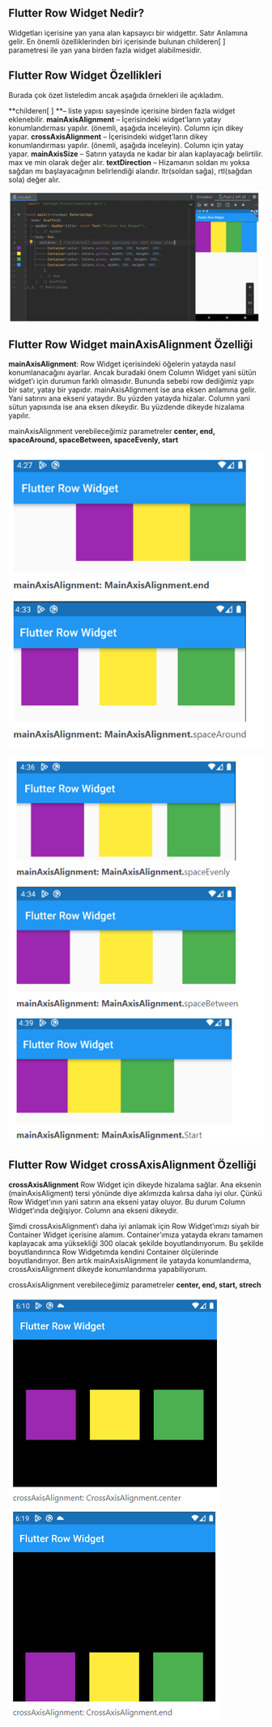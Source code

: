 ## Flutter Row Widget Nedir?

Widgetları içerisine yan yana alan kapsayıcı bir widgettır. Satır Anlamına gelir. En önemli özelliklerinden biri içerisinde bulunan childeren[ ] parametresi ile yan yana birden fazla widget alabilmesidir.

## Flutter Row Widget Özellikleri
Burada çok özet listeledim ancak aşağıda örnekleri ile açıkladım.

**childeren[ ] **– liste yapısı sayesinde içerisine birden fazla widget eklenebilir.
**mainAxisAlignment** – İçerisindeki widget’ların yatay konumlandırması yapılır. (önemli, aşağıda inceleyin). Column için dikey yapar.
**crossAxisAlignment** – İçerisindeki widget’ların dikey konumlandırması yapılır. (önemli, aşağıda inceleyin). Column için yatay yapar.
**mainAxisSize** – Satırın yatayda ne kadar bir alan kaplayacağı belirtilir. max ve min olarak değer alır.
**textDirection** – Hizamanın soldan mı yoksa sağdan mı başlayacağının belirlendiği alandır. ltr(soldan sağa), rtl(sağdan sola) değer alır.

![Screenshot](images/row1.PNG)

## Flutter Row Widget mainAxisAlignment Özelliği
**mainAxisAlignment**: Row Widget içerisindeki öğelerin yatayda nasıl konumlanacağını ayarlar. Ancak buradaki önem Column Widget yani sütün widget’ı için durumun farklı olmasıdır. Bununda sebebi row dediğimiz yapı bir satır, yatay bir yapıdır. mainAxisAlignment ise ana eksen anlamına gelir. Yani satırını ana ekseni yataydır. Bu yüzden yatayda hizalar. Column yani sütun yapısında ise ana eksen dikeydir. Bu yüzdende dikeyde hizalama yapılır.

mainAxisAlignment verebileceğimiz parametreler
**center, end, spaceAround, spaceBetween, spaceEvenly, start**

![Screenshot](images/row2.PNG)

![Screenshot](images/row3.PNG)

## Flutter Row Widget crossAxisAlignment Özelliği
**crossAxisAlignment** Row Widget için dikeyde hizalama sağlar. Ana eksenin (mainAxisAligment) tersi yönünde diye aklımızda kalırsa daha iyi olur. Çünkü Row Widget’ının yani satırın ana ekseni yatay oluyor. Bu durum Column Widget’ında değişiyor. Column ana ekseni dikeydir.

Şimdi crossAxisAlignment‘ı daha iyi anlamak için Row Widget’ımızı siyah bir Container Widget içerisine alamım. Container’ımıza yatayda ekranı tamamen kaplayacak ama yüksekliği 300 olacak şekilde boyutlandırıyorum. Bu şekilde boyutlandırınca Row Widgetımda kendini Container ölçülerinde boyutlandırıyor. Ben artık mainAxisAlignment ile yatayda konumlandırma, crossAxisAlignment dikeyde konumlandırma yapabiliyorum.

crossAxisAlignment verebileceğimiz parametreler
**center, end, start, strech**

![Screenshot](images/row4.PNG)
